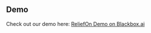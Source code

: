 ## Demo  
Check out our demo here: [ReliefOn Demo on Blackbox.ai](https://www.blackbox.ai/share/97dd597b-ad6a-4ed1-bc0c-1aaa9f13034a?fullScreen=true)  
